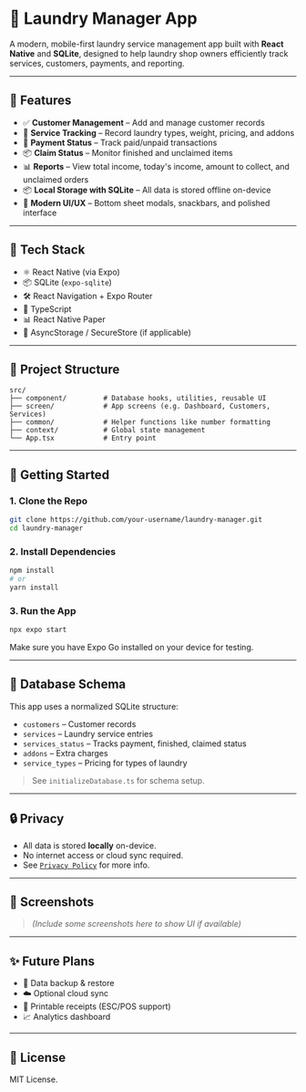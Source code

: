# 🧺 Laundry Manager App

A modern, mobile-first laundry service management app built with **React Native** and **SQLite**, designed to help laundry shop owners efficiently track services, customers, payments, and reporting.

---

## 📱 Features

- ✅ **Customer Management** – Add and manage customer records
- 🧼 **Service Tracking** – Record laundry types, weight, pricing, and addons
- 💸 **Payment Status** – Track paid/unpaid transactions
- 📦 **Claim Status** – Monitor finished and unclaimed items
- 📊 **Reports** – View total income, today's income, amount to collect, and unclaimed orders
- 📦 **Local Storage with SQLite** – All data is stored offline on-device
- 💅 **Modern UI/UX** – Bottom sheet modals, snackbars, and polished interface

---

## 🧰 Tech Stack

- ⚛️ React Native (via Expo)
- 📦 SQLite (`expo-sqlite`)
- 🛠 React Navigation + Expo Router
- 📄 TypeScript
- 📊 React Native Paper
- 🧾 AsyncStorage / SecureStore (if applicable)

---

## 📂 Project Structure

```
src/
├── component/         # Database hooks, utilities, reusable UI
├── screen/            # App screens (e.g. Dashboard, Customers, Services)
├── common/            # Helper functions like number formatting
├── context/           # Global state management
└── App.tsx            # Entry point
```

---

## 🚀 Getting Started

### 1. Clone the Repo
```bash
git clone https://github.com/your-username/laundry-manager.git
cd laundry-manager
```

### 2. Install Dependencies
```bash
npm install
# or
yarn install
```

### 3. Run the App
```bash
npx expo start
```

Make sure you have Expo Go installed on your device for testing.

---

## 🧱 Database Schema

This app uses a normalized SQLite structure:

- `customers` – Customer records
- `services` – Laundry service entries
- `services_status` – Tracks payment, finished, claimed status
- `addons` – Extra charges
- `service_types` – Pricing for types of laundry

> See `initializeDatabase.ts` for schema setup.

---

## 🔒 Privacy

- All data is stored **locally** on-device.
- No internet access or cloud sync required.
- See [`Privacy Policy`](#) for more info.

---

## 📸 Screenshots

> _(Include some screenshots here to show UI if available)_

---

## ✨ Future Plans

- 🔄 Data backup & restore
- ☁️ Optional cloud sync
- 🧾 Printable receipts (ESC/POS support)
- 📈 Analytics dashboard


---

## 📄 License

MIT License.
